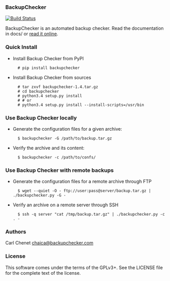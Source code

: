 ### BackupChecker 

[![Build Status](https://travis-ci.org/backupchecker/backupchecker.svg?branch=master)](https://travis-ci.org/backupchecker/backupchecker)

BackupChecker is an automated backup checker. Read the documentation in docs/
or [read it online](https://backupchecker.readthedocs.org/en/latest/).

### Quick Install

* Install Backup Checker from PyPI

        # pip install backupchecker

* Install Backup Checker from sources

        # tar zxvf backupchecker-1.4.tar.gz
        # cd backupchecker
        # python3.4 setup.py install
        # # or
        # python3.4 setup.py install --install-scripts=/usr/bin

### Use Backup Checker locally

* Generate the configuration files for a given archive:

        $ backupchecker -G /path/to/backup.tar.gz

* Verify the archive and its content:

        $ backupchecker -c /path/to/confs/

### Use Backup Checker with remote backups

* Generate the configuration files for a remote archive through FTP

        $ wget --quiet -O - ftp://user:pass@server/backup.tar.gz | ./backupchecker.py -G -

* Verify an archive on a remote server through SSH

        $ ssh -q server "cat /tmp/backup.tar.gz" | ./backupchecker.py -c . -

### Authors

Carl Chenet <chaica@backupchecker.com>

### License

This software comes under the terms of the GPLv3+. See the LICENSE file for the complete text of the license.
